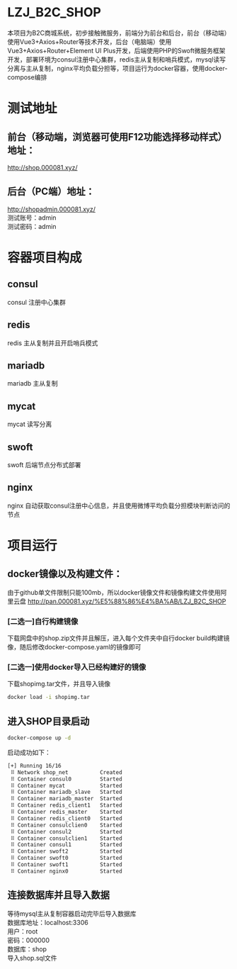 # LZJ_B2C_SHOP
本项目为B2C商城系统，初步接触微服务，前端分为前台和后台，前台（移动端）使用Vue3+Axios+Router等技术开发，后台（电脑端）使用Vue3+Axios+Router+Element UI Plus开发，后端使用PHP的Swoft微服务框架开发，部署环境为consul注册中心集群，redis主从复制和哨兵模式，mysql读写分离与主从复制，nginx平均负载分担等，项目运行为docker容器，使用docker-compose编排

# 测试地址
## 前台（移动端，浏览器可使用F12功能选择移动样式）地址：
http://shop.000081.xyz/

## 后台（PC端）地址：
http://shopadmin.000081.xyz/  
测试账号：admin  
测试密码：admin

# 容器项目构成
## consul
consul 注册中心集群

## redis
redis 主从复制并且开启哨兵模式

## mariadb
mariadb 主从复制

## mycat
mycat 读写分离

## swoft
swoft 后端节点分布式部署

## nginx
nginx 自动获取consul注册中心信息，并且使用微博平均负载分担模块判断访问的节点

# 项目运行
## docker镜像以及构建文件：
由于github单文件限制只能100mb，所以docker镜像文件和镜像构建文件使用阿里云盘
http://pan.000081.xyz/%E5%88%86%E4%BA%AB/LZJ_B2C_SHOP

### [二选一]自行构建镜像
下载网盘中的shop.zip文件并且解压，进入每个文件夹中自行docker build构建镜像，随后修改docker-compose.yaml的镜像即可

### [二选一]使用docker导入已经构建好的镜像
下载shopimg.tar文件，并且导入镜像
```bash
docker load -i shopimg.tar
```

## 进入SHOP目录启动
```bash
docker-compose up -d
```
启动成功如下：
```bash
[+] Running 16/16
 ⠿ Network shop_net          Created                                                                                                 0.1s
 ⠿ Container consul0         Started                                                                                                 1.8s
 ⠿ Container mycat           Started                                                                                                 1.9s
 ⠿ Container mariadb_slave   Started                                                                                                 2.3s
 ⠿ Container mariadb_master  Started                                                                                                 2.5s
 ⠿ Container redis_client1   Started                                                                                                 2.7s
 ⠿ Container redis_master    Started                                                                                                 3.3s
 ⠿ Container redis_client0   Started                                                                                                 2.8s
 ⠿ Container consulclien0    Started                                                                                                 4.2s
 ⠿ Container consul2         Started                                                                                                 4.3s
 ⠿ Container consulclien1    Started                                                                                                 4.2s
 ⠿ Container consul1         Started                                                                                                 3.7s
 ⠿ Container swoft2          Started                                                                                                 6.2s
 ⠿ Container swoft0          Started                                                                                                 7.1s
 ⠿ Container swoft1          Started                                                                                                 7.1s
 ⠿ Container nginx0          Started                                                                                                 8.1s
```

## 连接数据库并且导入数据
等待mysql主从复制容器启动完毕后导入数据库  
数据库地址：localhost:3306  
用户：root  
密码：000000  
数据库：shop  
导入shop.sql文件

